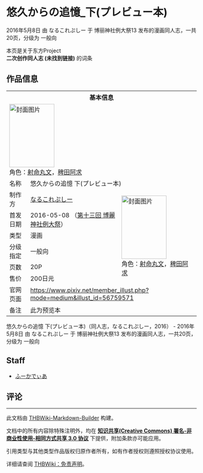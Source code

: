 # 悠久からの追憶_下(プレビュー本)

<!-- source html: G:\repos\THBWiki-Markdown-Builder\THBWikiMarkdown\Temp\main\1\1e\ns0%3A%E6%82%A0%E4%B9%85%E3%81%8B%E3%82%89%E3%81%AE%E8%BF%BD%E6%86%B6_%E4%B8%8B%28%E3%83%97%E3%83%AC%E3%83%93%E3%83%A5%E3%83%BC%E6%9C%AC%29.html -->

2016年5月8日 由 なるこれぷしー 于 博丽神社例大祭13 发布的漫画同人志，一共20页，分级为 一般向

本页是关于东方Project  
 **二次创作同人志 (未找到链接)** 的词条
## 作品信息

<table><tbody><tr><th colspan="3">基本信息</th></tr><tr><td class="cover-artwork-mobile" colspan="2"><a href="./文件-悠久からの追憶_下(プレビュー本)封面.png.md" class="image" title="封面图片"><img alt="封面图片" src="https://upload.thwiki.cc/thumb/6/6a/%E6%82%A0%E4%B9%85%E3%81%8B%E3%82%89%E3%81%AE%E8%BF%BD%E6%86%B6_%E4%B8%8B%28%E3%83%97%E3%83%AC%E3%83%93%E3%83%A5%E3%83%BC%E6%9C%AC%29%E5%B0%81%E9%9D%A2.png/119px-%E6%82%A0%E4%B9%85%E3%81%8B%E3%82%89%E3%81%AE%E8%BF%BD%E6%86%B6_%E4%B8%8B%28%E3%83%97%E3%83%AC%E3%83%93%E3%83%A5%E3%83%BC%E6%9C%AC%29%E5%B0%81%E9%9D%A2.png" decoding="async" loading="lazy" width="119" height="168" srcset="https://upload.thwiki.cc/thumb/6/6a/%E6%82%A0%E4%B9%85%E3%81%8B%E3%82%89%E3%81%AE%E8%BF%BD%E6%86%B6_%E4%B8%8B%28%E3%83%97%E3%83%AC%E3%83%93%E3%83%A5%E3%83%BC%E6%9C%AC%29%E5%B0%81%E9%9D%A2.png/178px-%E6%82%A0%E4%B9%85%E3%81%8B%E3%82%89%E3%81%AE%E8%BF%BD%E6%86%B6_%E4%B8%8B%28%E3%83%97%E3%83%AC%E3%83%93%E3%83%A5%E3%83%BC%E6%9C%AC%29%E5%B0%81%E9%9D%A2.png 1.5x, https://upload.thwiki.cc/thumb/6/6a/%E6%82%A0%E4%B9%85%E3%81%8B%E3%82%89%E3%81%AE%E8%BF%BD%E6%86%B6_%E4%B8%8B%28%E3%83%97%E3%83%AC%E3%83%93%E3%83%A5%E3%83%BC%E6%9C%AC%29%E5%B0%81%E9%9D%A2.png/238px-%E6%82%A0%E4%B9%85%E3%81%8B%E3%82%89%E3%81%AE%E8%BF%BD%E6%86%B6_%E4%B8%8B%28%E3%83%97%E3%83%AC%E3%83%93%E3%83%A5%E3%83%BC%E6%9C%AC%29%E5%B0%81%E9%9D%A2.png 2x" data-file-width="800" data-file-height="1130"></a><div class="cover-char">角色：<a href="./射命丸文.md" title="射命丸文">射命丸文</a>，<a href="./稗田阿求.md" title="稗田阿求">稗田阿求</a></div></td>
</tr><tr><td class="label">名称</td><td colspan="2"> 悠久からの追憶 下(プレビュー本) </td></tr><tr><td class="label">制作方</td><td><a href="./なるこれぷしー.md" title="なるこれぷしー">なるこれぷしー</a></td><td class="cover-artwork" rowspan="6" style="min-width:168px;"><a href="./文件-悠久からの追憶_下(プレビュー本)封面.png.md" class="image" title="封面图片"><img alt="封面图片" src="https://upload.thwiki.cc/thumb/6/6a/%E6%82%A0%E4%B9%85%E3%81%8B%E3%82%89%E3%81%AE%E8%BF%BD%E6%86%B6_%E4%B8%8B%28%E3%83%97%E3%83%AC%E3%83%93%E3%83%A5%E3%83%BC%E6%9C%AC%29%E5%B0%81%E9%9D%A2.png/119px-%E6%82%A0%E4%B9%85%E3%81%8B%E3%82%89%E3%81%AE%E8%BF%BD%E6%86%B6_%E4%B8%8B%28%E3%83%97%E3%83%AC%E3%83%93%E3%83%A5%E3%83%BC%E6%9C%AC%29%E5%B0%81%E9%9D%A2.png" decoding="async" loading="lazy" width="119" height="168" srcset="https://upload.thwiki.cc/thumb/6/6a/%E6%82%A0%E4%B9%85%E3%81%8B%E3%82%89%E3%81%AE%E8%BF%BD%E6%86%B6_%E4%B8%8B%28%E3%83%97%E3%83%AC%E3%83%93%E3%83%A5%E3%83%BC%E6%9C%AC%29%E5%B0%81%E9%9D%A2.png/178px-%E6%82%A0%E4%B9%85%E3%81%8B%E3%82%89%E3%81%AE%E8%BF%BD%E6%86%B6_%E4%B8%8B%28%E3%83%97%E3%83%AC%E3%83%93%E3%83%A5%E3%83%BC%E6%9C%AC%29%E5%B0%81%E9%9D%A2.png 1.5x, https://upload.thwiki.cc/thumb/6/6a/%E6%82%A0%E4%B9%85%E3%81%8B%E3%82%89%E3%81%AE%E8%BF%BD%E6%86%B6_%E4%B8%8B%28%E3%83%97%E3%83%AC%E3%83%93%E3%83%A5%E3%83%BC%E6%9C%AC%29%E5%B0%81%E9%9D%A2.png/238px-%E6%82%A0%E4%B9%85%E3%81%8B%E3%82%89%E3%81%AE%E8%BF%BD%E6%86%B6_%E4%B8%8B%28%E3%83%97%E3%83%AC%E3%83%93%E3%83%A5%E3%83%BC%E6%9C%AC%29%E5%B0%81%E9%9D%A2.png 2x" data-file-width="800" data-file-height="1130"></a><div class="cover-char">角色：<a href="./射命丸文.md" title="射命丸文">射命丸文</a>，<a href="./稗田阿求.md" title="稗田阿求">稗田阿求</a></div></td>
</tr><tr><td class="label">首发日期</td><td>2016-05-08&#160;（<a href="/展会作品列表?e=%E5%8D%9A%E4%B8%BD%E7%A5%9E%E7%A4%BE%E4%BE%8B%E5%A4%A7%E7%A5%AD%2313">第十三回 博麗神社例大祭</a>）</td></tr><tr><td class="label">类型</td><td>漫画</td></tr><tr><td class="label">分级指定</td><td>一般向</td></tr><tr><td class="label">页数</td><td>20P</td></tr><tr><td class="label">售价</td><td>200日元</td></tr>
<tr><td class="label">官网页面</td><td colspan="2"><a rel="nofollow" class="external free" href="https://www.pixiv.net/member_illust.php?mode=medium&amp;illust_id=56759571">https://www.pixiv.net/member_illust.php?mode=medium&amp;illust_id=56759571</a></td></tr><tr><td class="label">备注</td><td colspan="2">此为预览本</td></tr></tbody></table>

悠久からの追憶 下(プレビュー本)（同人志，なるこれぷしー，2016） - 2016年5月8日 由 なるこれぷしー 于 博丽神社例大祭13 发布的漫画同人志，一共20页，分级为 一般向
## Staff
- [ふーかでぃあ](./ふーかでぃあ.md)

## 评论




---

此文档由 [THBWiki-Markdown-Builder](https://github.com/Delsin-Yu/THBWiki-Markdown-Builder) 构建。

文档中的所有内容除特殊注明外，均在 [**知识共享(Creative Commons) 署名-非商业性使用-相同方式共享 3.0 协议**](https://creativecommons.org/licenses/by-sa/3.0/deed.zh-hans) 下提供，附加条款亦可能应用。

引用类型与其他类型作品版权归原作者所有，如有作者授权则遵照授权协议使用。

详细请查阅 [THBWiki：免责声明](https://thbwiki.cc/THBWiki:%E5%85%8D%E8%B4%A3%E5%A3%B0%E6%98%8E)。

